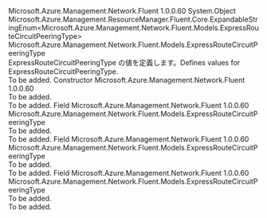 <Type Name="ExpressRouteCircuitPeeringType" FullName="Microsoft.Azure.Management.Network.Fluent.Models.ExpressRouteCircuitPeeringType">
  <TypeSignature Language="C#" Value="public class ExpressRouteCircuitPeeringType : Microsoft.Azure.Management.ResourceManager.Fluent.Core.ExpandableStringEnum&lt;Microsoft.Azure.Management.Network.Fluent.Models.ExpressRouteCircuitPeeringType&gt;" />
  <TypeSignature Language="ILAsm" Value=".class public auto ansi beforefieldinit ExpressRouteCircuitPeeringType extends Microsoft.Azure.Management.ResourceManager.Fluent.Core.ExpandableStringEnum`1&lt;class Microsoft.Azure.Management.Network.Fluent.Models.ExpressRouteCircuitPeeringType&gt;" />
  <TypeSignature Language="DocId" Value="T:Microsoft.Azure.Management.Network.Fluent.Models.ExpressRouteCircuitPeeringType" />
  <TypeSignature Language="VB.NET" Value="Public Class ExpressRouteCircuitPeeringType&#xA;Inherits ExpandableStringEnum(Of ExpressRouteCircuitPeeringType)" />
  <TypeSignature Language="F#" Value="type ExpressRouteCircuitPeeringType = class&#xA;    inherit ExpandableStringEnum&lt;ExpressRouteCircuitPeeringType&gt;" />
  <AssemblyInfo>
    <AssemblyName>Microsoft.Azure.Management.Network.Fluent</AssemblyName>
    <AssemblyVersion>1.0.0.60</AssemblyVersion>
  </AssemblyInfo>
  <Base>
    <BaseTypeName>System.Object</BaseTypeName>
    <BaseTypeName FrameworkAlternate="azure-dotnet">Microsoft.Azure.Management.ResourceManager.Fluent.Core.ExpandableStringEnum&lt;Microsoft.Azure.Management.Network.Fluent.Models.ExpressRouteCircuitPeeringType&gt;</BaseTypeName>
    <BaseTypeArguments>
      <BaseTypeArgument TypeParamName="!0">Microsoft.Azure.Management.Network.Fluent.Models.ExpressRouteCircuitPeeringType</BaseTypeArgument>
    </BaseTypeArguments>
  </Base>
  <Interfaces />
  <Docs>
    <summary>
            <span data-ttu-id="23146-101">ExpressRouteCircuitPeeringType の値を定義します。</span><span class="sxs-lookup"><span data-stu-id="23146-101">Defines values for ExpressRouteCircuitPeeringType.</span></span>
            </summary>
    <remarks>To be added.</remarks>
  </Docs>
  <Members>
    <Member MemberName=".ctor">
      <MemberSignature Language="C#" Value="public ExpressRouteCircuitPeeringType ();" />
      <MemberSignature Language="ILAsm" Value=".method public hidebysig specialname rtspecialname instance void .ctor() cil managed" />
      <MemberSignature Language="DocId" Value="M:Microsoft.Azure.Management.Network.Fluent.Models.ExpressRouteCircuitPeeringType.#ctor" />
      <MemberSignature Language="VB.NET" Value="Public Sub New ()" />
      <MemberType>Constructor</MemberType>
      <AssemblyInfo>
        <AssemblyName>Microsoft.Azure.Management.Network.Fluent</AssemblyName>
        <AssemblyVersion>1.0.0.60</AssemblyVersion>
      </AssemblyInfo>
      <Parameters />
      <Docs>
        <summary>To be added.</summary>
        <remarks>To be added.</remarks>
      </Docs>
    </Member>
    <Member MemberName="AzurePrivatePeering">
      <MemberSignature Language="C#" Value="public static readonly Microsoft.Azure.Management.Network.Fluent.Models.ExpressRouteCircuitPeeringType AzurePrivatePeering;" />
      <MemberSignature Language="ILAsm" Value=".field public static initonly class Microsoft.Azure.Management.Network.Fluent.Models.ExpressRouteCircuitPeeringType AzurePrivatePeering" />
      <MemberSignature Language="DocId" Value="F:Microsoft.Azure.Management.Network.Fluent.Models.ExpressRouteCircuitPeeringType.AzurePrivatePeering" />
      <MemberSignature Language="VB.NET" Value="Public Shared ReadOnly AzurePrivatePeering As ExpressRouteCircuitPeeringType " />
      <MemberSignature Language="F#" Value=" staticval mutable AzurePrivatePeering : Microsoft.Azure.Management.Network.Fluent.Models.ExpressRouteCircuitPeeringType" Usage="Microsoft.Azure.Management.Network.Fluent.Models.ExpressRouteCircuitPeeringType.AzurePrivatePeering" />
      <MemberType>Field</MemberType>
      <AssemblyInfo>
        <AssemblyName>Microsoft.Azure.Management.Network.Fluent</AssemblyName>
        <AssemblyVersion>1.0.0.60</AssemblyVersion>
      </AssemblyInfo>
      <ReturnValue>
        <ReturnType>Microsoft.Azure.Management.Network.Fluent.Models.ExpressRouteCircuitPeeringType</ReturnType>
      </ReturnValue>
      <Docs>
        <summary>To be added.</summary>
        <remarks>To be added.</remarks>
      </Docs>
    </Member>
    <Member MemberName="AzurePublicPeering">
      <MemberSignature Language="C#" Value="public static readonly Microsoft.Azure.Management.Network.Fluent.Models.ExpressRouteCircuitPeeringType AzurePublicPeering;" />
      <MemberSignature Language="ILAsm" Value=".field public static initonly class Microsoft.Azure.Management.Network.Fluent.Models.ExpressRouteCircuitPeeringType AzurePublicPeering" />
      <MemberSignature Language="DocId" Value="F:Microsoft.Azure.Management.Network.Fluent.Models.ExpressRouteCircuitPeeringType.AzurePublicPeering" />
      <MemberSignature Language="VB.NET" Value="Public Shared ReadOnly AzurePublicPeering As ExpressRouteCircuitPeeringType " />
      <MemberSignature Language="F#" Value=" staticval mutable AzurePublicPeering : Microsoft.Azure.Management.Network.Fluent.Models.ExpressRouteCircuitPeeringType" Usage="Microsoft.Azure.Management.Network.Fluent.Models.ExpressRouteCircuitPeeringType.AzurePublicPeering" />
      <MemberType>Field</MemberType>
      <AssemblyInfo>
        <AssemblyName>Microsoft.Azure.Management.Network.Fluent</AssemblyName>
        <AssemblyVersion>1.0.0.60</AssemblyVersion>
      </AssemblyInfo>
      <ReturnValue>
        <ReturnType>Microsoft.Azure.Management.Network.Fluent.Models.ExpressRouteCircuitPeeringType</ReturnType>
      </ReturnValue>
      <Docs>
        <summary>To be added.</summary>
        <remarks>To be added.</remarks>
      </Docs>
    </Member>
    <Member MemberName="MicrosoftPeering">
      <MemberSignature Language="C#" Value="public static readonly Microsoft.Azure.Management.Network.Fluent.Models.ExpressRouteCircuitPeeringType MicrosoftPeering;" />
      <MemberSignature Language="ILAsm" Value=".field public static initonly class Microsoft.Azure.Management.Network.Fluent.Models.ExpressRouteCircuitPeeringType MicrosoftPeering" />
      <MemberSignature Language="DocId" Value="F:Microsoft.Azure.Management.Network.Fluent.Models.ExpressRouteCircuitPeeringType.MicrosoftPeering" />
      <MemberSignature Language="VB.NET" Value="Public Shared ReadOnly MicrosoftPeering As ExpressRouteCircuitPeeringType " />
      <MemberSignature Language="F#" Value=" staticval mutable MicrosoftPeering : Microsoft.Azure.Management.Network.Fluent.Models.ExpressRouteCircuitPeeringType" Usage="Microsoft.Azure.Management.Network.Fluent.Models.ExpressRouteCircuitPeeringType.MicrosoftPeering" />
      <MemberType>Field</MemberType>
      <AssemblyInfo>
        <AssemblyName>Microsoft.Azure.Management.Network.Fluent</AssemblyName>
        <AssemblyVersion>1.0.0.60</AssemblyVersion>
      </AssemblyInfo>
      <ReturnValue>
        <ReturnType>Microsoft.Azure.Management.Network.Fluent.Models.ExpressRouteCircuitPeeringType</ReturnType>
      </ReturnValue>
      <Docs>
        <summary>To be added.</summary>
        <remarks>To be added.</remarks>
      </Docs>
    </Member>
  </Members>
</Type>